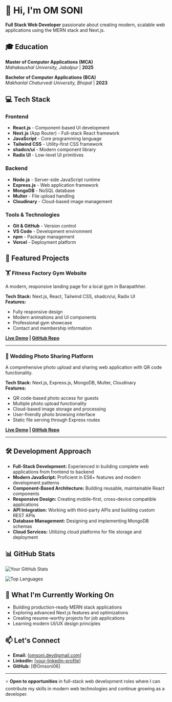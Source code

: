 # 👋 Hi, I'm OM SONI

**Full Stack Web Developer** passionate about creating modern, scalable web applications using the MERN stack and Next.js.

## 🎓 Education

**Master of Computer Applications (MCA)**  
*Mahakaushal University, Jabalpur* | **2025**

**Bachelor of Computer Applications (BCA)**  
*Makhanlal Chaturvedi University, Bhopal* | **2023**

## 💻 Tech Stack

### Frontend
- **React.js** - Component-based UI development
- **Next.js** (App Router) - Full-stack React framework
- **JavaScript** - Core programming language
- **Tailwind CSS** - Utility-first CSS framework
- **shadcn/ui** - Modern component library
- **Radix UI** - Low-level UI primitives

### Backend
- **Node.js** - Server-side JavaScript runtime
- **Express.js** - Web application framework
- **MongoDB** - NoSQL database
- **Multer** - File upload handling
- **Cloudinary** - Cloud-based image management

### Tools & Technologies
- **Git & GitHub** - Version control
- **VS Code** - Development environment
- **npm** - Package management
- **Vercel** - Deployment platform

## 🚀 Featured Projects

### 🏋️ Fitness Factory Gym Website
A modern, responsive landing page for a local gym in Barapathher.

**Tech Stack:** Next.js, React, Tailwind CSS, shadcn/ui, Radix UI  
**Features:**
- Fully responsive design
- Modern animations and UI components
- Professional gym showcase
- Contact and membership information

**[Live Demo](https://fitness-factory-gym-5bkp.vercel.app/) | [GitHub Repo](#)**

---

### 📸 Wedding Photo Sharing Platform
A comprehensive photo upload and sharing web application with QR code functionality.

**Tech Stack:** Next.js, Express.js, MongoDB, Multer, Cloudinary  
**Features:**
- QR code-based photo access for guests
- Multiple photo upload functionality
- Cloud-based image storage and processing
- User-friendly photo browsing interface
- Static file serving through Express routes

**[Live Demo](https://marrymoments-frontend.onrender.com/) | [GitHub Repo](#)**

---

## 🛠️ Development Approach

- **Full-Stack Development:** Experienced in building complete web applications from frontend to backend
- **Modern JavaScript:** Proficient in ES6+ features and modern development patterns
- **Component-Based Architecture:** Building reusable, maintainable React components
- **Responsive Design:** Creating mobile-first, cross-device compatible applications
- **API Integration:** Working with third-party APIs and building custom REST APIs
- **Database Management:** Designing and implementing MongoDB schemas
- **Cloud Services:** Utilizing cloud platforms for file storage and deployment

## 📊 GitHub Stats

![Your GitHub Stats](https://github-readme-stats.vercel.app/api?username=yourusername&show_icons=true&theme=radical)

![Top Languages](https://github-readme-stats.vercel.app/api/top-langs/?username=yourusername&layout=compact&theme=radical)

## 🎯 What I'm Currently Working On

- Building production-ready MERN stack applications
- Exploring advanced Next.js features and optimizations
- Creating resume-worthy projects for job applications
- Learning modern UI/UX design principles

## 📫 Let's Connect

- **Email:** [omsoni.dev@gmail.com]
- **LinkedIn:** [[your-linkedin-profile](https://www.linkedin.com/in/omsoni06/)]
- **GitHub:** [@Omsoni06]


---

⭐️ **Open to opportunities** in full-stack web development roles where I can contribute my skills in modern web technologies and continue growing as a developer.
